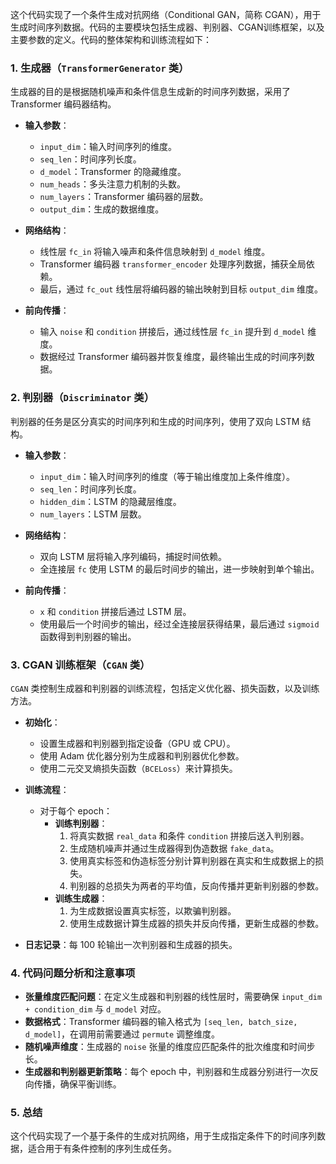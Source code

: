 这个代码实现了一个条件生成对抗网络（Conditional GAN，简称 CGAN），用于生成时间序列数据。代码的主要模块包括生成器、判别器、CGAN训练框架，以及主要参数的定义。代码的整体架构和训练流程如下：

### 1. 生成器（`TransformerGenerator` 类）
生成器的目的是根据随机噪声和条件信息生成新的时间序列数据，采用了 Transformer 编码器结构。
- **输入参数**：
  - `input_dim`：输入时间序列的维度。
  - `seq_len`：时间序列长度。
  - `d_model`：Transformer 的隐藏维度。
  - `num_heads`：多头注意力机制的头数。
  - `num_layers`：Transformer 编码器的层数。
  - `output_dim`：生成的数据维度。

- **网络结构**：
  - 线性层 `fc_in` 将输入噪声和条件信息映射到 `d_model` 维度。
  - Transformer 编码器 `transformer_encoder` 处理序列数据，捕获全局依赖。
  - 最后，通过 `fc_out` 线性层将编码器的输出映射到目标 `output_dim` 维度。
  
- **前向传播**：
  - 输入 `noise` 和 `condition` 拼接后，通过线性层 `fc_in` 提升到 `d_model` 维度。
  - 数据经过 Transformer 编码器并恢复维度，最终输出生成的时间序列数据。

### 2. 判别器（`Discriminator` 类）
判别器的任务是区分真实的时间序列和生成的时间序列，使用了双向 LSTM 结构。
- **输入参数**：
  - `input_dim`：输入时间序列的维度（等于输出维度加上条件维度）。
  - `seq_len`：时间序列长度。
  - `hidden_dim`：LSTM 的隐藏层维度。
  - `num_layers`：LSTM 层数。

- **网络结构**：
  - 双向 LSTM 层将输入序列编码，捕捉时间依赖。
  - 全连接层 `fc` 使用 LSTM 的最后时间步的输出，进一步映射到单个输出。
  
- **前向传播**：
  - `x` 和 `condition` 拼接后通过 LSTM 层。
  - 使用最后一个时间步的输出，经过全连接层获得结果，最后通过 `sigmoid` 函数得到判别器的输出。

### 3. CGAN 训练框架（`CGAN` 类）
`CGAN` 类控制生成器和判别器的训练流程，包括定义优化器、损失函数，以及训练方法。
- **初始化**：
  - 设置生成器和判别器到指定设备（GPU 或 CPU）。
  - 使用 Adam 优化器分别为生成器和判别器优化参数。
  - 使用二元交叉熵损失函数（`BCELoss`）来计算损失。

- **训练流程**：
  - 对于每个 epoch：
    - **训练判别器**：
      1. 将真实数据 `real_data` 和条件 `condition` 拼接后送入判别器。
      2. 生成随机噪声并通过生成器得到伪造数据 `fake_data`。
      3. 使用真实标签和伪造标签分别计算判别器在真实和生成数据上的损失。
      4. 判别器的总损失为两者的平均值，反向传播并更新判别器的参数。
    - **训练生成器**：
      1. 为生成数据设置真实标签，以欺骗判别器。
      2. 使用生成数据计算生成器的损失并反向传播，更新生成器的参数。

- **日志记录**：每 100 轮输出一次判别器和生成器的损失。

### 4. 代码问题分析和注意事项
- **张量维度匹配问题**：在定义生成器和判别器的线性层时，需要确保 `input_dim + condition_dim` 与 `d_model` 对应。
- **数据格式**：Transformer 编码器的输入格式为 `[seq_len, batch_size, d_model]`，在调用前需要通过 `permute` 调整维度。
- **随机噪声维度**：生成器的 `noise` 张量的维度应匹配条件的批次维度和时间步长。
- **生成器和判别器更新策略**：每个 epoch 中，判别器和生成器分别进行一次反向传播，确保平衡训练。
  
### 5. 总结
这个代码实现了一个基于条件的生成对抗网络，用于生成指定条件下的时间序列数据，适合用于有条件控制的序列生成任务。